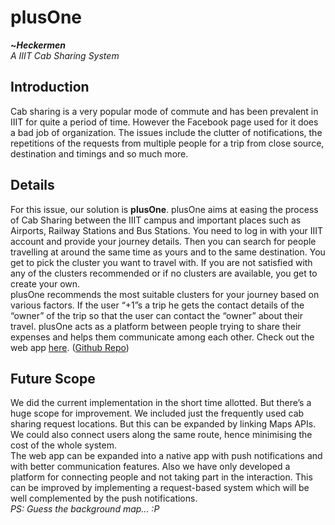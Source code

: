 # plusOne

**~*Heckermen***  
*A IIIT Cab Sharing System*

## Introduction

Cab sharing is a very popular mode of commute and has been prevalent in IIIT for quite a period of time. However the Facebook page used for it does a bad job of organization. The issues include the clutter of notifications, the repetitions of the requests from multiple people for a trip from close source, destination and timings and so much more.

## Details

For this issue, our solution is **plusOne**. plusOne aims at easing the process of Cab Sharing between the IIIT campus and important places such as Airports, Railway Stations and Bus Stations. You need to log in with your IIIT account and provide your journey details. Then you can search for people travelling at around the same time as yours and to the same destination. You get to pick the cluster you want to travel with. If you are not satisfied with any of the clusters recommended or if no clusters are available, you get to create your own.  
plusOne recommends the most suitable clusters for your journey based on various factors. If the user “+1”s a trip he gets the contact details of the “owner” of the trip so that the user can contact the “owner” about their travel. plusOne acts as a platform between people trying to share their expenses and helps them communicate among each other.
Check out the web app [here](https://heckermen-plus-one.herokuapp.com/). ([Github Repo](https://github.com/jr-john/Heckermen))

## Future Scope

We did the current implementation in the short time allotted. But there’s a huge scope for improvement. We included just the frequently used cab sharing request locations. But this can be expanded by linking Maps APIs. We could also connect users along the same route, hence minimising the cost of the whole system.  
The web app can be expanded into a native app with push notifications and with better communication features. Also we have only developed a platform for connecting people and not taking part in the interaction. This can be improved by implementing a request-based system which will be well complemented by the push notifications.  
*PS: Guess the background map... :P*

